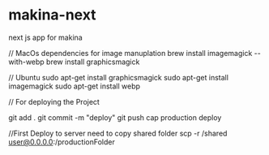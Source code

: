 # makina-next
next js app for makina

// MacOs
dependencies for image manuplation
brew install imagemagick --with-webp
brew install graphicsmagick

// Ubuntu
sudo apt-get install graphicsmagick
sudo apt-get install imagemagick
sudo apt-get install webp

// For deploying the Project

git add .
git commit -m "deploy"
git push
cap production deploy

//First Deploy to server
need to copy shared folder
scp -r /shared user@0.0.0.0:/productionFolder